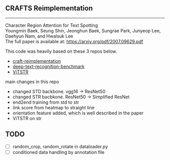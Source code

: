 
## CRAFTS Reimplementation
---------------------------------------
Character Region Attention for Text Spotting  
Youngmin Baek, Seung Shin, Jeonghun Baek, Sungrae Park, Junyeop Lee, Daehyun Nam, and Hwalsuk Lee  
The full paper is available at: https://arxiv.org/pdf/2007.09629.pdf  


This code was heavily based on these 3 repos below.  
- [craft-reimplementation](https://github.com/backtime92/CRAFT-Reimplementation)
- [deep-text-recognition-benchmark](https://github.com/clovaai/deep-text-recognition-benchmark)
- [ViTSTR](https://github.com/roatienza/deep-text-recognition-benchmark)


main changes in this repo
- changed STD backbone. vgg16 -> ResNet50
- changed STR bacbkone. ResNet50 -> Simplified ResNet
- end2end training from std to str
- link score from heatmap to straight line
- orientation feature added, which is well described in the paper
- ViTSTR on str

## TODO
- [ ] random_crop, random_rotate in dataloader.py
- [ ] conditioned data handling by annotation file
